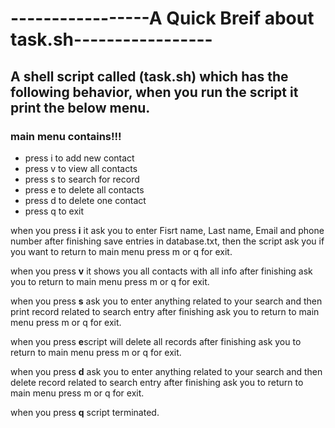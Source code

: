# -----------------A Quick Breif about task.sh-----------------
## A shell script called (task.sh) which has the following behavior, when you run the script it print the below menu.
### main menu contains!!!
- press i to add new contact
- press v to view all contacts
- press s to search for record
- press e to delete all contacts
- press d to delete one contact
- press q to exit 

when you press **i** it ask you to enter Fisrt name, Last name, Email and phone number
after finishing  save entries in database.txt, then the script ask you if you want to return to main menu press m or q for exit.

when you press **v** it shows you all contacts with all info
after finishing ask you to return to main menu press m or q for exit.

when you press **s** ask you to enter anything related to your search and then print record related to search entry
after finishing ask you to return to main menu press m or q for exit.

when you press **e**script will delete all records
after finishing ask you to return to main menu press m or q for exit.

when you press **d** ask you to enter anything related to your search and then delete record related to search entry
after finishing ask you to return to main menu press m or q for exit.

when you press **q** script terminated.
